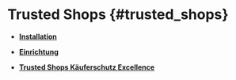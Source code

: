# Trusted Shops {#trusted_shops}

-   **[Installation](7_4_9_1_Installation.md)**  

-   **[Einrichtung](7_4_9_2_Einrichtung.md)**  

-   **[Trusted Shops Käuferschutz Excellence](7_4_9_5_TrustedShopsKaeuferschutzExcellence.md)**  




